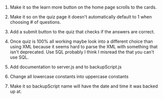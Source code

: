 1. Make it so the learn more button on the home page scrolls to the cards.
2. Make it so on the quiz page it doesn't automatically default to 1 when choosing # of questions.
3. Add a submit button to the quiz that checks if the answers are correct.
4. Once quiz is 100% all working maybe look into a different choice than using XML because it seems hard to parse the XML with something that isn't deprecated. Use SQL probably I think I misread the that you can't use SQL.


1. Add documentation to server.js and to backupScript.js
2. Change all lowercase constants into uppercase constants
3. Make it so backupScript name will have the date and time it was backed up at.
